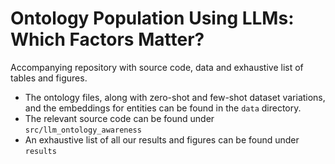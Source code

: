 # Ontology Population Using LLMs: Which Factors Matter?

Accompanying repository with source code, data and exhaustive list of tables and figures.

- The ontology files, along with zero-shot and few-shot dataset variations, and the embeddings for entities can be found in the `data` directory.
- The relevant source code can be found under `src/llm_ontology_awareness`
- An exhaustive list of all our results and figures can be found under `results`
